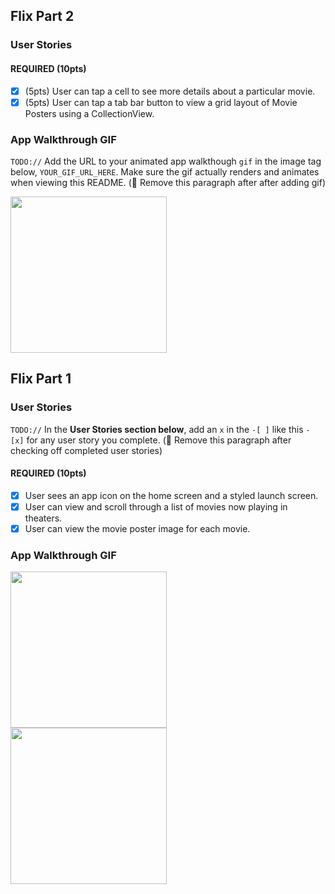 

## Flix Part 2

### User Stories

#### REQUIRED (10pts)
- [X] (5pts) User can tap a cell to see more details about a particular movie.
- [X] (5pts) User can tap a tab bar button to view a grid layout of Movie Posters using a CollectionView.

### App Walkthrough GIF
`TODO://` Add the URL to your animated app walkthough `gif` in the image tag below, `YOUR_GIF_URL_HERE`. Make sure the gif actually renders and animates when viewing this README. (🚫 Remove this paragraph after after adding gif)

<img src="YOUR_GIF_URL_HERE" width=250><br>




## Flix Part 1

### User Stories
`TODO://` In the **User Stories section below**, add an `x` in the `-[ ]` like this `- [x]` for any user story you complete. (🚫 Remove this paragraph after checking off completed user stories)

#### REQUIRED (10pts)
- [X] User sees an app icon on the home screen and a styled launch screen.
- [X] User can view and scroll through a list of movies now playing in theaters.
- [X] User can view the movie poster image for each movie.

### App Walkthrough GIF

<img src="http://g.recordit.co/oxkGGTYNub.gif" width=250><br>
<img src="http://g.recordit.co/guIUaPUWoo.gif" width=250><br>

